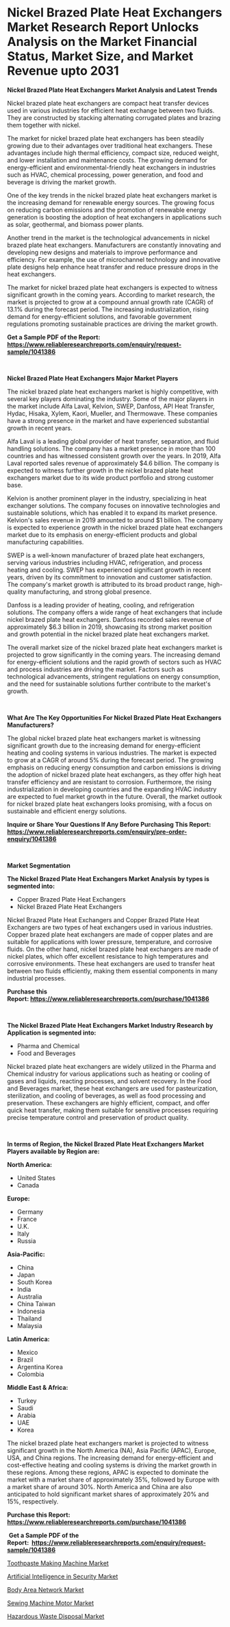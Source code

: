 <p><h1>Nickel Brazed Plate Heat Exchangers Market Research Report Unlocks Analysis on the Market Financial Status, Market Size, and Market Revenue upto 2031</h1></p><p><strong>Nickel Brazed Plate Heat Exchangers Market Analysis and Latest Trends</strong></p>
<p><p>Nickel brazed plate heat exchangers are compact heat transfer devices used in various industries for efficient heat exchange between two fluids. They are constructed by stacking alternating corrugated plates and brazing them together with nickel.</p><p>The market for nickel brazed plate heat exchangers has been steadily growing due to their advantages over traditional heat exchangers. These advantages include high thermal efficiency, compact size, reduced weight, and lower installation and maintenance costs. The growing demand for energy-efficient and environmental-friendly heat exchangers in industries such as HVAC, chemical processing, power generation, and food and beverage is driving the market growth.</p><p>One of the key trends in the nickel brazed plate heat exchangers market is the increasing demand for renewable energy sources. The growing focus on reducing carbon emissions and the promotion of renewable energy generation is boosting the adoption of heat exchangers in applications such as solar, geothermal, and biomass power plants.</p><p>Another trend in the market is the technological advancements in nickel brazed plate heat exchangers. Manufacturers are constantly innovating and developing new designs and materials to improve performance and efficiency. For example, the use of microchannel technology and innovative plate designs help enhance heat transfer and reduce pressure drops in the heat exchangers.</p><p>The market for nickel brazed plate heat exchangers is expected to witness significant growth in the coming years. According to market research, the market is projected to grow at a compound annual growth rate (CAGR) of 13.1% during the forecast period. The increasing industrialization, rising demand for energy-efficient solutions, and favorable government regulations promoting sustainable practices are driving the market growth.</p></p>
<p><strong>Get a Sample PDF of the Report:&nbsp; <a href="https://www.reliableresearchreports.com/enquiry/request-sample/1041386">https://www.reliableresearchreports.com/enquiry/request-sample/1041386</a></strong></p>
<p>&nbsp;</p>
<p><strong>Nickel Brazed Plate Heat Exchangers Major Market Players</strong></p>
<p><p>The nickel brazed plate heat exchangers market is highly competitive, with several key players dominating the industry. Some of the major players in the market include Alfa Laval, Kelvion, SWEP, Danfoss, API Heat Transfer, Hydac, Hisaka, Xylem, Kaori, Mueller, and Thermowave. These companies have a strong presence in the market and have experienced substantial growth in recent years.</p><p>Alfa Laval is a leading global provider of heat transfer, separation, and fluid handling solutions. The company has a market presence in more than 100 countries and has witnessed consistent growth over the years. In 2019, Alfa Laval reported sales revenue of approximately $4.6 billion. The company is expected to witness further growth in the nickel brazed plate heat exchangers market due to its wide product portfolio and strong customer base.</p><p>Kelvion is another prominent player in the industry, specializing in heat exchanger solutions. The company focuses on innovative technologies and sustainable solutions, which has enabled it to expand its market presence. Kelvion's sales revenue in 2019 amounted to around $1 billion. The company is expected to experience growth in the nickel brazed plate heat exchangers market due to its emphasis on energy-efficient products and global manufacturing capabilities.</p><p>SWEP is a well-known manufacturer of brazed plate heat exchangers, serving various industries including HVAC, refrigeration, and process heating and cooling. SWEP has experienced significant growth in recent years, driven by its commitment to innovation and customer satisfaction. The company's market growth is attributed to its broad product range, high-quality manufacturing, and strong global presence.</p><p>Danfoss is a leading provider of heating, cooling, and refrigeration solutions. The company offers a wide range of heat exchangers that include nickel brazed plate heat exchangers. Danfoss recorded sales revenue of approximately $6.3 billion in 2019, showcasing its strong market position and growth potential in the nickel brazed plate heat exchangers market.</p><p>The overall market size of the nickel brazed plate heat exchangers market is projected to grow significantly in the coming years. The increasing demand for energy-efficient solutions and the rapid growth of sectors such as HVAC and process industries are driving the market. Factors such as technological advancements, stringent regulations on energy consumption, and the need for sustainable solutions further contribute to the market's growth.</p></p>
<p>&nbsp;</p>
<p><strong>What Are The Key Opportunities For Nickel Brazed Plate Heat Exchangers Manufacturers?</strong></p>
<p><p>The global nickel brazed plate heat exchangers market is witnessing significant growth due to the increasing demand for energy-efficient heating and cooling systems in various industries. The market is expected to grow at a CAGR of around 5% during the forecast period. The growing emphasis on reducing energy consumption and carbon emissions is driving the adoption of nickel brazed plate heat exchangers, as they offer high heat transfer efficiency and are resistant to corrosion. Furthermore, the rising industrialization in developing countries and the expanding HVAC industry are expected to fuel market growth in the future. Overall, the market outlook for nickel brazed plate heat exchangers looks promising, with a focus on sustainable and efficient energy solutions.</p></p>
<p><strong>Inquire or Share Your Questions If Any Before Purchasing This Report: <a href="https://www.reliableresearchreports.com/enquiry/pre-order-enquiry/1041386">https://www.reliableresearchreports.com/enquiry/pre-order-enquiry/1041386</a></strong></p>
<p>&nbsp;</p>
<p><strong>Market Segmentation</strong></p>
<p><strong>The Nickel Brazed Plate Heat Exchangers Market Analysis by types is segmented into:</strong></p>
<p><ul><li>Copper Brazed Plate Heat Exchangers</li><li>Nickel Brazed Plate Heat Exchangers</li></ul></p>
<p><p>Nickel Brazed Plate Heat Exchangers and Copper Brazed Plate Heat Exchangers are two types of heat exchangers used in various industries. Copper brazed plate heat exchangers are made of copper plates and are suitable for applications with lower pressure, temperature, and corrosive fluids. On the other hand, nickel brazed plate heat exchangers are made of nickel plates, which offer excellent resistance to high temperatures and corrosive environments. These heat exchangers are used to transfer heat between two fluids efficiently, making them essential components in many industrial processes.</p></p>
<p><strong>Purchase this Report:&nbsp;<a href="https://www.reliableresearchreports.com/purchase/1041386">https://www.reliableresearchreports.com/purchase/1041386</a></strong></p>
<p>&nbsp;</p>
<p><strong>The Nickel Brazed Plate Heat Exchangers Market Industry Research by Application is segmented into:</strong></p>
<p><ul><li>Pharma and Chemical</li><li>Food and Beverages</li></ul></p>
<p><p>Nickel brazed plate heat exchangers are widely utilized in the Pharma and Chemical industry for various applications such as heating or cooling of gases and liquids, reacting processes, and solvent recovery. In the Food and Beverages market, these heat exchangers are used for pasteurization, sterilization, and cooling of beverages, as well as food processing and preservation. These exchangers are highly efficient, compact, and offer quick heat transfer, making them suitable for sensitive processes requiring precise temperature control and preservation of product quality.</p></p>
<p>&nbsp;</p>
<p><strong>In terms of Region, the Nickel Brazed Plate Heat Exchangers Market Players available by Region are:</strong></p>
<p>
    <p> <strong> North America: </strong>
        <ul>
            <li>United States</li>
            <li>Canada</li>
        </ul>
        </p> 
    <p> <strong> Europe: </strong>
        <ul>
            <li>Germany</li>
            <li>France</li>
            <li>U.K.</li>
            <li>Italy</li>
            <li>Russia</li>
        </ul>
        </p> 
    <p> <strong> Asia-Pacific: </strong>
        <ul>
            <li>China</li>
            <li>Japan</li>
            <li>South Korea</li>
            <li>India</li>
            <li>Australia</li>
            <li>China Taiwan</li>
            <li>Indonesia</li>
            <li>Thailand</li>
            <li>Malaysia</li>
        </ul>
        </p> 
    <p> <strong> Latin America: </strong>
        <ul>
            <li>Mexico</li>
            <li>Brazil</li>
            <li>Argentina Korea</li>
            <li>Colombia</li>
        </ul>
        </p> 
    <p> <strong> Middle East & Africa: </strong>
        <ul>
            <li>Turkey</li>
            <li>Saudi</li>
            <li>Arabia</li>
            <li>UAE</li>
            <li>Korea</li>
        </ul>
    </p>
    </p>
<p><p>The nickel brazed plate heat exchangers market is projected to witness significant growth in the North America (NA), Asia Pacific (APAC), Europe, USA, and China regions. The increasing demand for energy-efficient and cost-effective heating and cooling systems is driving the market growth in these regions. Among these regions, APAC is expected to dominate the market with a market share of approximately 35%, followed by Europe with a market share of around 30%. North America and China are also anticipated to hold significant market shares of approximately 20% and 15%, respectively.</p></p>
<p><strong>Purchase this Report: <a href="https://www.reliableresearchreports.com/purchase/1041386">https://www.reliableresearchreports.com/purchase/1041386</a></strong></p>
<p>&nbsp;<strong>Get a Sample PDF of the Report:&nbsp;&nbsp;<a href="https://www.reliableresearchreports.com/enquiry/request-sample/1041386">https://www.reliableresearchreports.com/enquiry/request-sample/1041386</a></strong></p>
<p><strong></strong></p>
<p><p><a href="https://github.com/prosalinda88/Market-Research-Report-List-2/blob/main/toothpaste-making-machine-market.md">Toothpaste Making Machine Market</a></p><p><a href="https://medium.com/@kathyfisher51/artificial-intelligence-in-security-nbsp-market-focuses-on-market-share-size-and-projected-e6f8274f4a9b">Artificial Intelligence in Security Market</a></p><p><a href="https://medium.com/@kathyfisher51/body-area-network-market-insights-into-market-cagr-market-trends-and-growth-strategies-cddce15b509d">Body Area Network Market</a></p><p><a href="https://github.com/amae102299/Market-Research-Report-List-2/blob/main/sewing-machine-motor-market.md">Sewing Machine Motor Market</a></p><p><a href="https://medium.com/@kathyfisher51/hazardous-waste-disposal-market-research-report-its-history-and-forecast-2023-to-2030-c22ff988d3ca">Hazardous Waste Disposal Market</a></p></p>